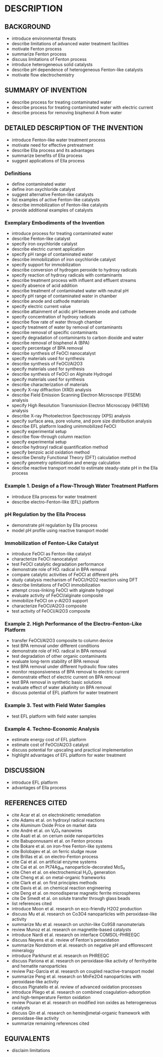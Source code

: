 # DESCRIPTION

## BACKGROUND

- introduce environmental threats
- describe limitations of advanced water treatment facilities
- motivate Fenton process
- summarize Fenton process
- discuss limitations of Fenton process
- introduce heterogeneous solid catalysts
- describe pH dependence of heterogeneous Fenton-like catalysts
- motivate flow electrochemistry

## SUMMARY OF INVENTION

- describe process for treating contaminated water
- describe process for treating contaminated water with electric current
- describe process for removing bisphenol A from water

## DETAILED DESCRIPTION OF THE INVENTION

- introduce Fenton-like water treatment process
- motivate need for effective pretreatment
- describe Ella process and its advantages
- summarize benefits of Ella process
- suggest applications of Ella process

### Definitions

- define contaminated water
- define iron oxychloride catalyst
- suggest alternative Fenton-like catalysts
- list examples of active Fenton-like catalysts
- describe immobilization of Fenton-like catalysts
- provide additional examples of catalysts

### Exemplary Embodiments of the Invention

- introduce process for treating contaminated water
- describe Fenton-like catalyst
- specify iron oxychloride catalyst
- describe electric current application
- specify pH range of contaminated water
- describe immobilization of iron oxychloride catalyst
- specify support for immobilization
- describe conversion of hydrogen peroxide to hydroxy radicals
- specify reaction of hydroxy radicals with contaminants
- describe treatment process with influent and effluent streams
- specify absence of acid addition
- describe treatment of contaminated water with neutral pH
- specify pH range of contaminated water in chamber
- describe anode and cathode materials
- specify electric current value
- describe attainment of acidic pH between anode and cathode
- specify concentration of hydroxy radicals
- describe flow rate of water through chamber
- specify treatment of water by removal of contaminants
- describe removal of specific contaminants
- specify degradation of contaminants to carbon dioxide and water
- describe removal of bisphenol A (BPA)
- specify percentage of BPA removal
- describe synthesis of FeOCl nanocatalyst
- specify materials used for synthesis
- describe synthesis of FeOCl/Al2O3
- specify materials used for synthesis
- describe synthesis of FeOCl on Alginate Hydrogel
- specify materials used for synthesis
- describe characterization of materials
- specify X-ray diffraction (XRD) analysis
- describe Field Emission Scanning Electron Microscope (FESEM) analysis
- specify High Resolution Transmission Electron Microscopy (HRTEM) analysis
- describe X-ray Photoelectron Spectroscopy (XPS) analysis
- specify surface area, pore volume, and pore size distribution analysis
- describe EFL platform loading unimmobilized FeOCl
- specify experimental setup
- describe flow-through column reaction
- specify experimental setup
- describe hydroxyl radical quantification method
- specify benzoic acid oxidation method
- describe Density Functional Theory (DFT) calculation method
- specify geometry optimization and energy calculation
- describe reactive transport model to estimate steady-state pH in the Ella process

### Example 1. Design of a Flow-Through Water Treatment Platform

- introduce Ella process for water treatment
- describe electro-Fenton-like (EFL) platform

### pH Regulation by the Ella Process

- demonstrate pH regulation by Ella process
- model pH profile using reactive transport model

### Immobilization of Fenton-Like Catalyst

- introduce FeOCl as Fenton-like catalyst
- characterize FeOCl nanocatalyst
- test FeOCl catalytic degradation performance
- demonstrate role of HO. radical in BPA removal
- compare catalytic activities of FeOCl at different pHs
- study catalysis mechanism of FeOCl/H2O2 reaction using DFT
- describe limitations of FeOCl immobilization
- attempt cross-linking FeOCl with alginate hydrogel
- evaluate activity of FeOCl/alginate composite
- immobilize FeOCl on γ-Al2O3 support
- characterize FeOCl/Al2O3 composite
- test activity of FeOCl/Al2O3 composite

### Example 2. High Performance of the Electro-Fenton-Like Platform

- transfer FeOCl/Al2O3 composite to column device
- test BPA removal under different conditions
- demonstrate role of HO. radical in BPA removal
- test degradation of other organic contaminants
- evaluate long-term stability of BPA removal
- test BPA removal under different hydraulic flow rates
- monitor responsiveness of BPA removal to electric current
- demonstrate effect of electric current on BPA removal
- test BPA removal in synthetic basic solutions
- evaluate effect of water alkalinity on BPA removal
- discuss potential of EFL platform for water treatment

### Example 3. Test with Field Water Samples

- test EFL platform with field water samples

### Example 4. Techno-Economic Analysis

- estimate energy cost of EFL platform
- estimate cost of FeOCl/Al2O3 catalyst
- discuss potential for upscaling and practical implementation
- highlight advantages of EFL platform for water treatment

## DISCUSSION

- introduce EFL platform
- advantages of Ella process

## REFERENCES CITED

- cite Acar et al. on electrokinetic remediation
- cite Adams et al. on hydroxyl radical reactions
- cite Aluminum Oxide Price on market data
- cite André et al. on V₂O₅ nanowires
- cite Asati et al. on cerium oxide nanoparticles
- cite Babuponnusami et al. on Fenton process
- cite Bokare et al. on iron-free Fenton-like systems
- cite Bolobajev et al. on ferric sludge reuse
- cite Brillas et al. on electro-Fenton process
- cite Cai et al. on artificial enzyme systems
- cite Cai et al. on Pt74Ag₂₆ nanoparticle-decorated MoS₂
- cite Chen et al. on electrochemical H₂O₂ generation
- cite Cheng et al. on metal-organic frameworks
- cite Clark et al. on first principles methods
- cite Davis et al. on chemical reaction engineering
- cite Deng et al. on monodisperse magnetic ferrite microspheres
- cite De Smedt et al. on solute transfer through glass beads
- list references cited
- introduce Moon et al. research on eco-friendly H2O2 production
- discuss Mu et al. research on Co3O4 nanoparticles with peroxidase-like activity
- summarize Mu et al. research on urchin-like Co9S8 nanomaterials
- review Munoz et al. research on magnetite-based catalysts
- introduce Nardi et al. research on interface COMSOL-PHREEQC
- discuss Neyens et al. review of Fenton's peroxidation
- summarize Nordstrom et al. research on negative pH and efflorescent mineralogy
- introduce Parkhurst et al. research on PHREEQC
- discuss Pariona et al. research on peroxidase-like activity of ferrihydrite and hematite nanoparticles
- review Paz-Garcia et al. research on coupled reactive-transport model
- summarize Peng et al. research on MnFe2O4 nanoparticles with peroxidase-like activity
- discuss Pignatello et al. review of advanced oxidation processes
- introduce Pliego et al. research on combined coagulation-adsorption and high-temperature Fenton oxidation
- review Pouran et al. research on modified iron oxides as heterogeneous catalysts
- discuss Qin et al. research on hemin@metal-organic framework with peroxidase-like activity
- summarize remaining references cited

## EQUIVALENTS

- disclaim limitations

